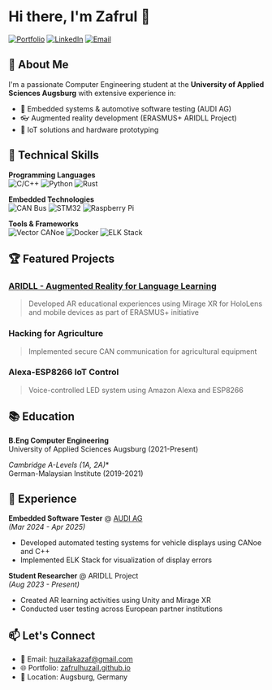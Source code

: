 # Hi there, I'm Zafrul 👋

[![Portfolio](https://img.shields.io/badge/🌐-Portfolio-blue)](https://zafrulhuzail.github.io/zafrulhuzail/)
[![LinkedIn](https://img.shields.io/badge/LinkedIn-0077B5?style=flat&logo=linkedin&logoColor=white)](https://www.linkedin.com/in/zafrul-zawahir)
[![Email](https://img.shields.io/badge/Email-D14836?style=flat&logo=gmail&logoColor=white)](mailto:huzailakazaf@gmail.com)

## 🚀 About Me

I'm a passionate Computer Engineering student at the **University of Applied Sciences Augsburg** with extensive experience in:
- 🚗 Embedded systems & automotive software testing (AUDI AG)
- 👓 Augmented reality development (ERASMUS+ ARIDLL Project)
- 🔌 IoT solutions and hardware prototyping

## 🔧 Technical Skills

**Programming Languages**  
![C/C++](https://img.shields.io/badge/C/C++-00599C?style=flat&logo=c%2B%2B&logoColor=white)
![Python](https://img.shields.io/badge/Python-3776AB?style=flat&logo=python&logoColor=white)
![Rust](https://img.shields.io/badge/Rust-000000?style=flat&logo=rust&logoColor=white)

**Embedded Technologies**  
![CAN Bus](https://img.shields.io/badge/CAN_FD-000000?style=flat)
![STM32](https://img.shields.io/badge/STM32-03234B?style=flat&logo=stmicroelectronics&logoColor=white)
![Raspberry Pi](https://img.shields.io/badge/Raspberry_Pi-A22846?style=flat&logo=raspberry-pi&logoColor=white)

**Tools & Frameworks**  
![Vector CANoe](https://img.shields.io/badge/Vector_CANoe-0066CC?style=flat)
![Docker](https://img.shields.io/badge/Docker-2496ED?style=flat&logo=docker&logoColor=white)
![ELK Stack](https://img.shields.io/badge/ELK_Stack-005571?style=flat&logo=elasticstack&logoColor=white)

## 🏆 Featured Projects

### [ARIDLL - Augmented Reality for Language Learning](https://youtu.be/-P-_CQ3EOI8)
> Developed AR educational experiences using Mirage XR for HoloLens and mobile devices as part of ERASMUS+ initiative

### Hacking for Agriculture
> Implemented secure CAN communication for agricultural equipment

### Alexa-ESP8266 IoT Control
> Voice-controlled LED system using Amazon Alexa and ESP8266

## 📚 Education

**B.Eng Computer Engineering**  
University of Applied Sciences Augsburg (2021-Present)

**Cambridge A-Levels (1A*, 2A)**  
German-Malaysian Institute (2019-2021)

## 💼 Experience

**Embedded Software Tester** @ [AUDI AG](https://www.audi.com)  
*(Mar 2024 - Apr 2025)*  
- Developed automated testing systems for vehicle displays using CANoe and C++
- Implemented ELK Stack for visualization of display errors

**Student Researcher** @ ARIDLL Project  
*(Aug 2023 - Present)*  
- Created AR learning activities using Unity and Mirage XR
- Conducted user testing across European partner institutions

## 📫 Let's Connect

- 📧 Email: [huzailakazaf@gmail.com](mailto:huzailakazaf@gmail.com)
- 🌐 Portfolio: [zafrulhuzail.github.io](https://zafrulhuzail.github.io)
- 📍 Location: Augsburg, Germany